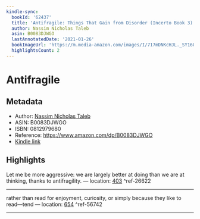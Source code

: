 ```yaml
---
kindle-sync:
  bookId: '62437'
  title: 'Antifragile: Things That Gain from Disorder (Incerto Book 3)'
  author: Nassim Nicholas Taleb
  asin: B0083DJWGO
  lastAnnotatedDate: '2021-01-26'
  bookImageUrl: 'https://m.media-amazon.com/images/I/717mDNKcHJL._SY160.jpg'
  highlightsCount: 2
---
```

# Antifragile
## Metadata
* Author: [Nassim Nicholas Taleb](https://www.amazon.com/Nassim-Nicholas-Taleb/e/B000APVZ7W/ref=dp_byline_cont_ebooks_1)
* ASIN: B0083DJWGO
* ISBN: 0812979680
* Reference: https://www.amazon.com/dp/B0083DJWGO
* [Kindle link](kindle://book?action=open&asin=B0083DJWGO)

## Highlights
Let me be more aggressive: we are largely better at doing than we are at thinking, thanks to antifragility. — location: [403](kindle://book?action=open&asin=B0083DJWGO&location=403) ^ref-26622

---
rather than read for enjoyment, curiosity, or simply because they like to read—tend — location: [654](kindle://book?action=open&asin=B0083DJWGO&location=654) ^ref-56742

---
